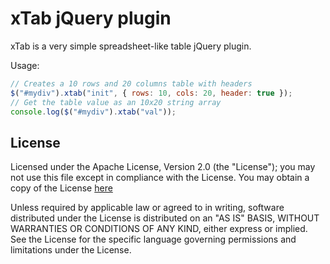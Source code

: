 xTab jQuery plugin
==================

xTab is a very simple spreadsheet-like table jQuery plugin.

Usage:

```javascript
// Creates a 10 rows and 20 columns table with headers
$("#mydiv").xtab("init", { rows: 10, cols: 20, header: true });
// Get the table value as an 10x20 string array
console.log($("#mydiv").xtab("val"));
```

License
-------

Licensed under the Apache License, Version 2.0 (the "License");
you may not use this file except in compliance with the License.
You may obtain a copy of the License [here](http://www.apache.org/licenses/LICENSE-2.0)

Unless required by applicable law or agreed to in writing, software
distributed under the License is distributed on an "AS IS" BASIS,
WITHOUT WARRANTIES OR CONDITIONS OF ANY KIND, either express or implied.
See the License for the specific language governing permissions and
limitations under the License.
